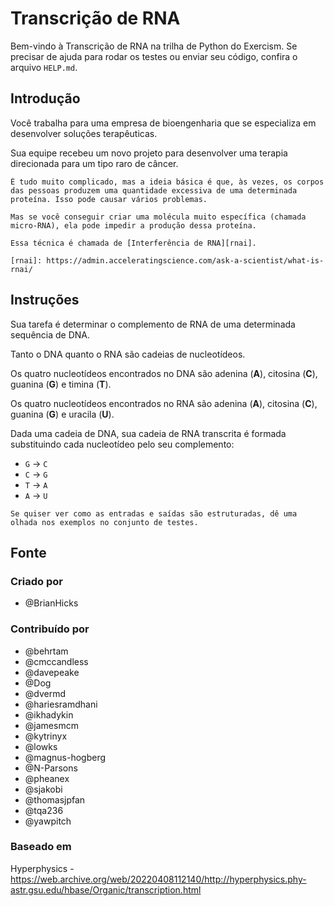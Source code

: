 # Transcrição de RNA

Bem-vindo à Transcrição de RNA na trilha de Python do Exercism.
Se precisar de ajuda para rodar os testes ou enviar seu código, confira o arquivo `HELP.md`.

## Introdução

Você trabalha para uma empresa de bioengenharia que se especializa em desenvolver soluções terapêuticas.

Sua equipe recebeu um novo projeto para desenvolver uma terapia direcionada para um tipo raro de câncer.

~~~~exercism/note
É tudo muito complicado, mas a ideia básica é que, às vezes, os corpos das pessoas produzem uma quantidade excessiva de uma determinada proteína. Isso pode causar vários problemas.

Mas se você conseguir criar uma molécula muito específica (chamada micro-RNA), ela pode impedir a produção dessa proteína.

Essa técnica é chamada de [Interferência de RNA][rnai].

[rnai]: https://admin.acceleratingscience.com/ask-a-scientist/what-is-rnai/
~~~~

## Instruções

Sua tarefa é determinar o complemento de RNA de uma determinada sequência de DNA.

Tanto o DNA quanto o RNA são cadeias de nucleotídeos.

Os quatro nucleotídeos encontrados no DNA são adenina (**A**), citosina (**C**), guanina (**G**) e timina (**T**).

Os quatro nucleotídeos encontrados no RNA são adenina (**A**), citosina (**C**), guanina (**G**) e uracila (**U**).

Dada uma cadeia de DNA, sua cadeia de RNA transcrita é formada substituindo cada nucleotídeo pelo seu complemento:

- `G` -> `C`
- `C` -> `G`
- `T` -> `A`
- `A` -> `U`

~~~~exercism/note
Se quiser ver como as entradas e saídas são estruturadas, dê uma olhada nos exemplos no conjunto de testes.
~~~~

## Fonte

### Criado por

- @BrianHicks

### Contribuído por

- @behrtam
- @cmccandless
- @davepeake
- @Dog
- @dvermd
- @hariesramdhani
- @ikhadykin
- @jamesmcm
- @kytrinyx
- @lowks
- @magnus-hogberg
- @N-Parsons
- @pheanex
- @sjakobi
- @thomasjpfan
- @tqa236
- @yawpitch

### Baseado em

Hyperphysics - https://web.archive.org/web/20220408112140/http://hyperphysics.phy-astr.gsu.edu/hbase/Organic/transcription.html